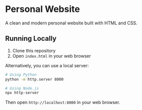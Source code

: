 # Personal Website

A clean and modern personal website built with HTML and CSS.

## Running Locally

1. Clone this repository
2. Open `index.html` in your web browser

Alternatively, you can use a local server:

```bash
# Using Python
python -m http.server 8000

# Using Node.js
npx http-server
```

Then open `http://localhost:8000` in your web browser. 